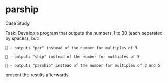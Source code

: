 # parship

Case Study

Task:
  Develop a program that outputs the numbers 1 to 30 (each separated by spaces), but:

     - outputs "par" instead of the number for multiples of 3

     - outputs "ship" instead of the number for multiples of 5

     - outputs "parship" instead of the number for multiples of 3 and 5

present the results afterwards.
